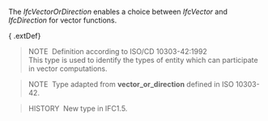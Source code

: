The _IfcVectorOrDirection_ enables a choice between _IfcVector_ and _IfcDirection_ for vector functions.

{ .extDef}
> NOTE&nbsp; Definition according to ISO/CD 10303-42:1992  
> This type is used to identify the types of entity which can participate in vector computations.

> NOTE&nbsp; Type adapted from **vector_or_direction** defined in ISO 10303-42.

> HISTORY&nbsp; New type in IFC1.5.
